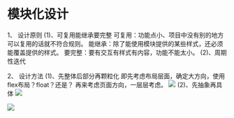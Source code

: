 # 模块化设计

1、 设计原则
  (1)、可复用能继承要完整
    可复用：功能点小、项目中没有别的地方可以复用的话就不符合规则。
    能继承：除了能使用模块提供的某些样式，还必须能覆盖提供的样式。
    要完整：要有交互有样式有内容，功能不能太小。
  (2)、周期性迭代

2、 设计方法
  (1)、先整体后部分再颗粒化
    即先考虑布局层面，确定大方向，使用flex布局？float？还是？
    再来考虑页面方向，一层层考虑。
  ![](@attachment/Clipboard_2019-12-14-14-10-54.png)
  (2)、先抽象再具体
  ![](@attachment/Clipboard_2019-12-14-14-21-36.png)

  ![](@attachment/Clipboard_2019-12-15-13-34-04.png)
